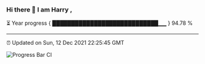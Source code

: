 ### Hi there 👋 I am Harry , 

⏳ Year progress { ████████████████████████████▁▁ } 94.78 %

---

⏰ Updated on Sun, 12 Dec 2021 22:25:45 GMT

![Progress Bar CI](https://github.com/duykhang68/duykhang68/workflows/Progress%20Bar%20CI/badge.svg)
